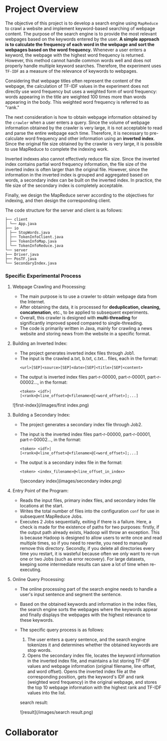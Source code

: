 # Project Overview

The objective of this project is to develop a search engine using `MapReduce` to crawl a website and implement keyword-based searching of webpage content. The purpose of the search engine is to provide the most relevant webpages based on the keywords entered by the user. **A simple approach is to calculate the frequency of each word in the webpage and sort the webpages based on the word frequency.** Whenever a user enters a keyword, the webpage with the highest word frequency is returned. However, this method cannot handle common words well and does not properly handle multiple keyword searches. Therefore, the experiment uses `TF-IDF` as a measure of the relevance of keywords to webpages.

Considering that webpage titles often represent the content of the webpage, the calculation of TF-IDF values in the experiment does not directly use word frequency but uses a weighted form of word frequency: words appearing in the title are weighted 100 times more than words appearing in the body. This weighted word frequency is referred to as "rank."

The next consideration is how to obtain webpage information obtained by the `crawler` when a user enters a query. Since the volume of webpage information obtained by the crawler is very large, it is not acceptable to read and parse the entire webpage each time. Therefore, it is necessary to pre-calculate word frequency and other information using an **inverted index**. Since the original file size obtained by the crawler is very large, it is possible to use MapReduce to complete the indexing work.

Inverted indexes also cannot effectively reduce file size. Since the inverted index contains partial word frequency information, the file size of the inverted index is often larger than the original file. However, since the information in the inverted index is grouped and aggregated based on words, a secondary index can be built on the inverted index. In practice, the file size of the secondary index is completely acceptable.

Finally, we design the MapReduce server according to the objectives for indexing, and then design the corresponding client.

The code structure for the server and client is as follows:
```
├── client
│ └── App.java
├── io
│ ├── StopWords.java
│ ├── TokenInfoClient.java
│ ├── TokenInfoMap.java
│ └── TokenInfoReduce.java
└── server
├── Driver.java
├── PosTF.java
└── SecondaryIndex.java
```

### Specific Experimental Process

1. Webpage Crawling and Processing:
   - The main purpose is to use a crawler to obtain webpage data from the Internet. 
   - After obtaining the data, it is processed for **deduplication, cleaning, concatenation**, etc., to be applied to subsequent experiments. 
   - Overall, this crawler is designed with **multi-threading** for significantly improved speed compared to single-threading. 
   - The code is primarily written in Java, mainly for crawling a news website and storing news from the website in a specific format.

2. Building an Inverted Index:
   - The project generates inverted index files through Job1.
   - The input is the crawled a.txt, b.txt, c.txt... files, each in the format:
     ```
     <url>[SEP]<source>[SEP]<date>[SEP]<title>[SEP]<content>
     ```
   - The output is inverted index files part-r-00000, part-r-00001, part-r-00002..., in the format:
     ```
     <token> <idf>|[<rank>@<line_offset>@<filename>@[<word_offset>];...]
     ```

   ![first-index](/images/first index.png)

   

3. Building a Secondary Index:

   - The project generates a secondary index file through Job2.
   - The input is the inverted index files part-r-00000, part-r-00001, part-r-00002..., in the format:
     ```
     <token> <idf>|[<rank>@<line_offset>@<filename>@[<word_offset>];...]
     ```
   - The output is a secondary index file in the format:
     ```
     <token> <index_filename>@<line_offset_in_index>
     ```
     
     ![secondary index](images/secondary index.png)

4. Entry Point of the Program:
   - Reads the input files, primary index files, and secondary index file locations at the start.
   - Writes the total number of files into the configuration `conf` for use in subsequent MapReduce Jobs.
   - Executes 2 Jobs sequentially, exiting if there is a failure. Here, a check is made for the existence of paths for two purposes: firstly, if the output path already exists, Hadoop will throw an exception. This is because Hadoop is designed to allow users to write once and read multiple times, so if you need to rewrite, you need to manually remove this directory. Secondly, if you delete all directories every time you restart, it is wasteful because often we only want to re-run one or two Jobs (such as error recovery). For large datasets, keeping some intermediate results can save a lot of time when re-executing.

5. Online Query Processing:
   - The online processing part of the search engine needs to handle a user's input sentence and segment the sentence. 

   - Based on the obtained keywords and information in the index files, the search engine sorts the webpages where the keywords appear and finally displays the webpages with the highest relevance to these keywords. 

   - The specific query process is as follows:
     1. The user enters a query sentence, and the search engine tokenizes it and determines whether the obtained keywords are stop words.
     2. Opens the secondary index file, locates the keyword information in the inverted index file, and maintains a list storing TF-IDF values and webpage information (original filename, line offset, and word offset). Opens the inverted index file at the corresponding position, gets the keyword's IDF and rank (weighted word frequency) in the original webpage, and stores the top 10 webpage information with the highest rank and TF-IDF values into the list.
     
     search result:
     
     ![result](/images/search result.png)

# Collaborator

